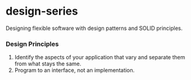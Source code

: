 # design-series
Designing flexible software with design patterns and SOLID principles.

### Design Principles
1. Identify the aspects of your application that vary and separate them from what stays the same.
2. Program to an interface, not an implementation.
